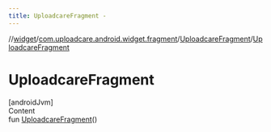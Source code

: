 ```yaml
---
title: UploadcareFragment -
---
```

//[widget](../../index.md)/[com.uploadcare.android.widget.fragment](../index.md)/[UploadcareFragment](index.md)/[UploadcareFragment](-uploadcare-fragment.md)



# UploadcareFragment  
[androidJvm]  
Content  
fun [UploadcareFragment](-uploadcare-fragment.md)()  



